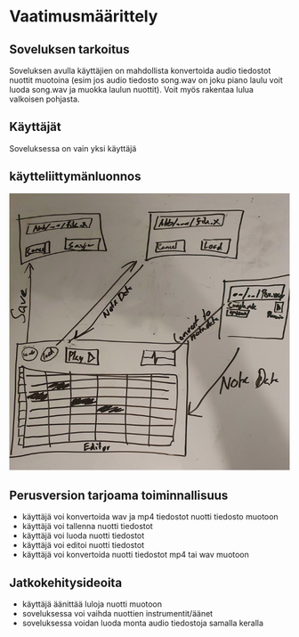 # Vaatimusmäärittely
## Soveluksen tarkoitus
Soveluksen avulla käyttäjien on mahdollista konvertoida audio tiedostot nuottit muotoina (esim jos audio tiedosto song.wav on joku piano laulu voit luoda song.wav ja muokka laulun nuottit). Voit myös rakentaa lulua valkoisen pohjasta.
## Käyttäjät
Soveluksessa on vain yksi käyttäjä
## käytteliittymänluonnos
![cool image](https://raw.githubusercontent.com/Stenbras/ot-harjoitustyo/master/Dokumentaatio/kuvat/ui.png)
## Perusversion tarjoama toiminnallisuus
 - käyttäjä voi konvertoida wav ja mp4 tiedostot nuotti tiedosto muotoon
 - käyttäjä voi tallenna nuotti tiedostot
 - käyttäjä voi luoda nuotti tiedostot
 - käyttäjä voi editoi nuotti tiedostot
 - käyttäjä voi konvertoida nuotti tiedostot mp4 tai wav muotoon
## Jatkokehitysideoita
 - käyttäjä äänittää luloja nuotti muotoon
 - soveluksessa voi vaihda nuottien instrumentit/äänet
 - soveluksessa voidan luoda monta audio tiedostoja samalla keralla
